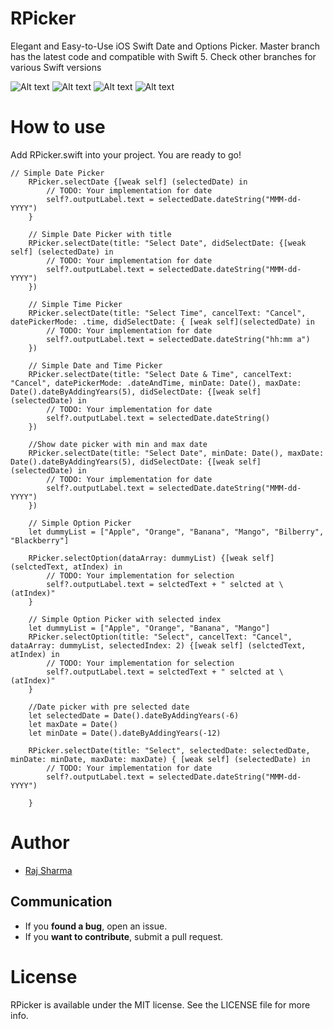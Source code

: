 # RPicker
Elegant and Easy-to-Use iOS Swift Date and Options Picker.
Master branch has the latest code and compatible with Swift 5. Check other branches for various Swift versions

![Alt text](https://github.com/rheyansh/RPicker/blob/master/Screenshots/1.png)
![Alt text](https://github.com/rheyansh/RPicker/blob/master/Screenshots/2.png)
![Alt text](https://github.com/rheyansh/RPicker/blob/master/Screenshots/3.png)
![Alt text](https://github.com/rheyansh/RPicker/blob/master/Screenshots/4.png)

# How to use
Add RPicker.swift into your project.
You are ready to go!

    // Simple Date Picker
        RPicker.selectDate {[weak self] (selectedDate) in
            // TODO: Your implementation for date
            self?.outputLabel.text = selectedDate.dateString("MMM-dd-YYYY")
        }
        
        // Simple Date Picker with title
        RPicker.selectDate(title: "Select Date", didSelectDate: {[weak self] (selectedDate) in
            // TODO: Your implementation for date
            self?.outputLabel.text = selectedDate.dateString("MMM-dd-YYYY")
        })
        
        // Simple Time Picker
        RPicker.selectDate(title: "Select Time", cancelText: "Cancel", datePickerMode: .time, didSelectDate: { [weak self](selectedDate) in
            // TODO: Your implementation for date
            self?.outputLabel.text = selectedDate.dateString("hh:mm a")
        })
        
        // Simple Date and Time Picker
        RPicker.selectDate(title: "Select Date & Time", cancelText: "Cancel", datePickerMode: .dateAndTime, minDate: Date(), maxDate: Date().dateByAddingYears(5), didSelectDate: {[weak self] (selectedDate) in
            // TODO: Your implementation for date
            self?.outputLabel.text = selectedDate.dateString()
        })
        
        //Show date picker with min and max date
        RPicker.selectDate(title: "Select Date", minDate: Date(), maxDate: Date().dateByAddingYears(5), didSelectDate: {[weak self] (selectedDate) in
            // TODO: Your implementation for date
            self?.outputLabel.text = selectedDate.dateString("MMM-dd-YYYY")
        })
        
        // Simple Option Picker
        let dummyList = ["Apple", "Orange", "Banana", "Mango", "Bilberry", "Blackberry"]

        RPicker.selectOption(dataArray: dummyList) {[weak self] (selctedText, atIndex) in
            // TODO: Your implementation for selection
            self?.outputLabel.text = selctedText + " selcted at \(atIndex)"
        }
        
        // Simple Option Picker with selected index
        let dummyList = ["Apple", "Orange", "Banana", "Mango"]
        RPicker.selectOption(title: "Select", cancelText: "Cancel", dataArray: dummyList, selectedIndex: 2) {[weak self] (selctedText, atIndex) in
            // TODO: Your implementation for selection
            self?.outputLabel.text = selctedText + " selcted at \(atIndex)"
        }
        
        //Date picker with pre selected date
        let selectedDate = Date().dateByAddingYears(-6)
        let maxDate = Date()
        let minDate = Date().dateByAddingYears(-12)
        
        RPicker.selectDate(title: "Select", selectedDate: selectedDate, minDate: minDate, maxDate: maxDate) { [weak self] (selectedDate) in
            // TODO: Your implementation for date
            self?.outputLabel.text = selectedDate.dateString("MMM-dd-YYYY")
            
        }
        
# Author   

* [Raj Sharma](https://github.com/rheyansh)

## Communication

* If you **found a bug**, open an issue.
* If you **want to contribute**, submit a pull request.

# License
RPicker is available under the MIT license. See the LICENSE file for more info.
